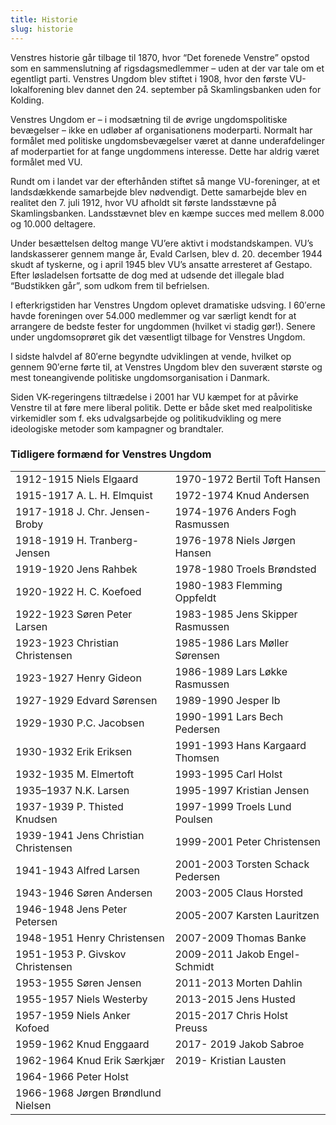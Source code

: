 ```yaml
---
title: Historie
slug: historie
---
```


Venstres historie går tilbage til 1870, hvor “Det forenede Venstre” opstod som en sammenslutning af rigsdagsmedlemmer – uden at der var tale om et egentligt parti. Venstres Ungdom blev stiftet i 1908, hvor den første VU-lokalforening blev dannet den 24. september på Skamlingsbanken uden for Kolding.

Venstres Ungdom er – i modsætning til de øvrige ungdomspolitiske bevægelser – ikke en udløber af organisationens moderparti. Normalt har formålet med politiske ungdomsbevægelser været at danne underafdelinger af moderpartiet for at fange ungdommens interesse. Dette har aldrig været formålet med VU.

Rundt om i landet var der efterhånden stiftet så mange VU-foreninger, at et landsdækkende samarbejde blev nødvendigt. Dette samarbejde blev en realitet den 7. juli 1912, hvor VU afholdt sit første landsstævne på Skamlingsbanken. Landsstævnet blev en kæmpe succes med mellem 8.000 og 10.000 deltagere.

Under besættelsen deltog mange VU’ere aktivt i modstandskampen. VU’s landskasserer gennem mange år, Evald Carlsen, blev d. 20. december 1944 skudt af tyskerne, og i april 1945 blev VU’s ansatte arresteret af Gestapo. Efter løsladelsen fortsatte de dog med at udsende det illegale blad “Budstikken går”, som udkom frem til befrielsen.

I efterkrigstiden har Venstres Ungdom oplevet dramatiske udsving. I 60′erne havde foreningen over 54.000 medlemmer og var særligt kendt for at arrangere de bedste fester for ungdommen (hvilket vi stadig gør!). Senere under ungdomsoprøret gik det væsentligt tilbage for Venstres Ungdom.

I sidste halvdel af 80′erne begyndte udviklingen at vende, hvilket op gennem 90′erne førte til, at Venstres Ungdom blev den suverænt største og mest toneangivende politiske ungdomsorganisation i Danmark.

Siden VK-regeringens tiltrædelse i 2001 har VU kæmpet for at påvirke Venstre til at føre mere liberal politik. Dette er både sket med realpolitiske virkemidler som f. eks udvalgsarbejde og politikudvikling og mere ideologiske metoder som kampagner og brandtaler.

### Tidligere formænd for Venstres Ungdom

|                                       |                                    |
|---------------------------------------|------------------------------------|
| 1912-1915 Niels Elgaard               | 1970-1972 Bertil Toft Hansen       |
| 1915-1917 A. L. H. Elmquist           | 1972-1974 Knud Andersen            |
| 1917-1918 J. Chr. Jensen-Broby        | 1974-1976 Anders Fogh Rasmussen    |
| 1918-1919 H. Tranberg-Jensen          | 1976-1978 Niels Jørgen Hansen      |
| 1919-1920 Jens Rahbek                 | 1978-1980 Troels Brøndsted         |
| 1920-1922 H. C. Koefoed               | 1980-1983 Flemming Oppfeldt        |
| 1922-1923 Søren Peter Larsen          | 1983-1985 Jens Skipper Rasmussen   |
| 1923-1923 Christian Christensen       | 1985-1986 Lars Møller Sørensen     |
| 1923-1927 Henry Gideon                | 1986-1989 Lars Løkke Rasmussen     |
| 1927-1929 Edvard Sørensen             | 1989-1990 Jesper Ib                |
| 1929-1930 P.C. Jacobsen               | 1990-1991 Lars Bech Pedersen       |
| 1930-1932 Erik Eriksen                | 1991-1993 Hans Kargaard Thomsen    |
| 1932-1935 M. Elmertoft                | 1993-1995 Carl Holst               |
| 1935–1937 N.K. Larsen                 | 1995-1997 Kristian Jensen          |
| 1937-1939 P. Thisted Knudsen          | 1997-1999 Troels Lund Poulsen      |
| 1939-1941 Jens Christian Christensen  | 1999-2001 Peter Christensen        |
| 1941-1943 Alfred Larsen               | 2001-2003 Torsten Schack Pedersen  |
| 1943-1946 Søren Andersen              | 2003-2005 Claus Horsted            |
| 1946-1948 Jens Peter Petersen         | 2005-2007 Karsten Lauritzen        |
| 1948-1951 Henry Christensen           | 2007-2009 Thomas Banke             |
| 1951-1953 P. Givskov Christensen      | 2009-2011 Jakob Engel-Schmidt      |
| 1953-1955 Søren Jensen                | 2011-2013 Morten Dahlin            |
| 1955-1957 Niels Westerby              | 2013-2015 Jens Husted              |
| 1957-1959 Niels Anker Kofoed          | 2015-2017 Chris Holst Preuss       |
| 1959-1962 Knud Enggaard               | 2017- 2019 Jakob Sabroe            |
| 1962-1964 Knud Erik Særkjær           | 2019- Kristian Lausten             |
| 1964-1966 Peter Holst                 |                                    |
| 1966-1968 Jørgen Brøndlund Nielsen    |                                    |
